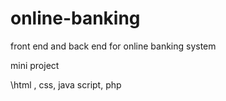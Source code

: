# online-banking
front end and back end for online banking system 

mini project 

\\html , css, java script, php
  
